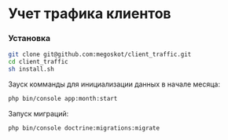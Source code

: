 # Учет трафика клиентов #

### Установка ###
```bash
git clone git@github.com:megoskot/client_traffic.git
cd client_traffic
sh install.sh
```
Зауск комманды для инициализации данных в начале месяца:
```bash
php bin/console app:month:start
```

Запуск миграций:
```bash
php bin/console doctrine:migrations:migrate
```
